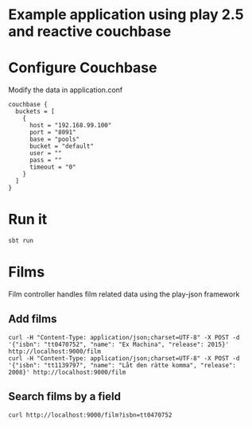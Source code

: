 # Example application using play 2.5 and reactive couchbase

# Configure Couchbase

Modify the data in application.conf
```
couchbase {
  buckets = [
    {
      host = "192.168.99.100"
      port = "8091"
      base = "pools"
      bucket = "default"
      user = ""
      pass = ""
      timeout = "0"
    }
  ]
}
```

# Run it
```
sbt run
```
# Films

Film controller handles film related data using the play-json framework

## Add films

```
curl -H "Content-Type: application/json;charset=UTF-8" -X POST -d '{"isbn": "tt0470752", "name": "Ex Machina", "release": 2015}' http://localhost:9000/film
curl -H "Content-Type: application/json;charset=UTF-8" -X POST -d '{"isbn": "tt1139797", "name": "Låt den rätte komma", "release": 2008}' http://localhost:9000/film
```

## Search films by a field

```
curl http://localhost:9000/film?isbn=tt0470752
```

